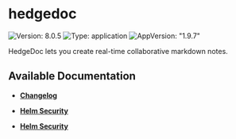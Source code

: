 # hedgedoc

![Version: 8.0.5](https://img.shields.io/badge/Version-8.0.5-informational?style=flat-square) ![Type: application](https://img.shields.io/badge/Type-application-informational?style=flat-square) ![AppVersion: "1.9.7"](https://img.shields.io/badge/AppVersion-"1.9.7"-informational?style=flat-square)

HedgeDoc lets you create real-time collaborative markdown notes.

## Available Documentation

- [**Changelog**](CHANGELOG)

- [**Helm Security**](container-security)

- [**Helm Security**](helm-security)

